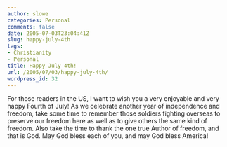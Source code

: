 ```yaml
---
author: slowe
categories: Personal
comments: false
date: 2005-07-03T23:04:41Z
slug: happy-july-4th
tags:
- Christianity
- Personal
title: Happy July 4th!
url: /2005/07/03/happy-july-4th/
wordpress_id: 32
---
```


For those readers in the US, I want to wish you a very enjoyable and very happy Fourth of July! As we celebrate another year of independence and freedom, take some time to remember those soldiers fighting overseas to preserve our freedom here as well as to give others the same kind of freedom. Also take the time to thank the one true Author of freedom, and that is God. May God bless each of you, and may God bless America!
